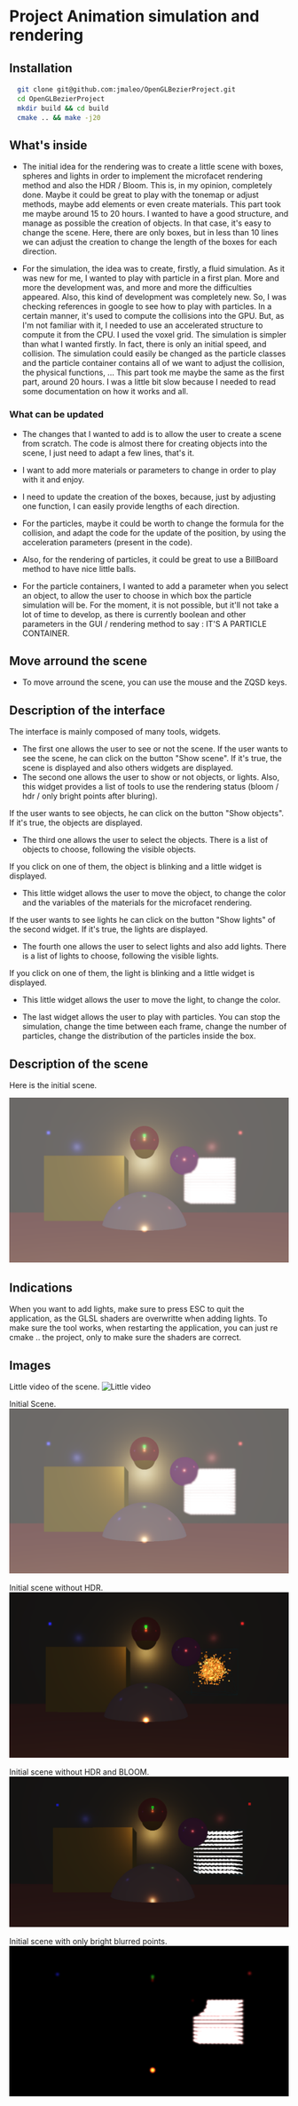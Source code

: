 # Project Animation simulation and rendering

## Installation

```bash
  git clone git@github.com:jmaleo/OpenGLBezierProject.git
  cd OpenGLBezierProject
  mkdir build && cd build
  cmake .. && make -j20
```

## What's inside

* The initial idea for the rendering was to create a little scene with boxes, spheres and lights in order to implement the microfacet rendering method and also the HDR / Bloom.
This is, in my opinion, completely done. Maybe it could be great to play with the tonemap or adjust methods, maybe add elements or even create materials.
This part took me maybe around 15 to 20 hours. I wanted to have a good structure, and manage as possible the creation of objects. In that case, it's easy to change the scene. Here, there are only boxes, but in less than 10 lines we can adjust the creation to change the length of the boxes for each direction. 

* For the simulation, the idea was to create, firstly, a fluid simulation. As it was new for me, I wanted to play with particle in a first plan.
More and more the development was, and more and more the difficulties appeared. Also, this kind of development was completely new. So, I was checking references in google to see how to play with particles. 
In a certain manner, it's used to compute the collisions into the GPU. But, as I'm not familiar with it, I needed to use an accelerated structure to compute it from the CPU. I used the voxel grid. 
The simulation is simpler than what I wanted firstly. In fact, there is only an initial speed, and collision. The simulation could easily be changed as the particle classes and the particle container contains all of we want to adjust the collision, the physical functions, ...
This part took me maybe the same as the first part, around 20 hours. I was a little bit slow because I needed to read some documentation on how it works and all.

### What can be updated

* The changes that I wanted to add is to allow the user to create a scene from scratch. The code is almost there for creating objects into the scene, I just need to adapt a few lines, that's it. 
* I want to add more materials or parameters to change in order to play with it and enjoy. 
* I need to update the creation of the boxes, because, just by adjusting one function, I can easily provide lengths of each direction.

* For the particles, maybe it could be worth to change the formula for the collision, and adapt the code for the update of the position, by using the acceleration parameters (present in the code). 
* Also, for the rendering of particles, it could be great to use a BillBoard method to have nice little balls.

* For the particle containers, I wanted to add a parameter when you select an object, to allow the user to choose in which box the particle simulation will be. For the moment, it is not possible, but it'll not take a lot of time to develop, as there is currently boolean and other parameters in the GUI / rendering method to say : IT'S A PARTICLE CONTAINER. 

## Move arround the scene

* To move arround the scene, you can use the mouse and the ZQSD keys.

## Description of the interface

The interface is mainly composed of many tools, widgets. 

* The first one allows the user to see or not the scene. 
If the user wants to see the scene, he can click on the button "Show scene".
If it's true, the scene is displayed and also others widgets are displayed.
* The second one allows the user to show or not objects, or lights.
Also, this widget provides a list of tools to use the rendering status (bloom / hdr / only bright points after bluring).

If the user wants to see objects, he can click on the button "Show objects".
If it's true, the objects are displayed.
* The third one allows the user to select the objects.
There is a list of objects to choose, following the visible objects.

If you click on one of them, the object is blinking and a little widget is displayed.
* This little widget allows the user to move the object, to change the color and the variables of the materials for the microfacet rendering.

If the user wants to see lights he can click on the button "Show lights" of the second widget.
If it's true, the lights are displayed.
* The fourth one allows the user to select lights and also add lights.
There is a list of lights to choose, following the visible lights.

If you click on one of them, the light is blinking and a little widget is displayed.
* This little widget allows the user to move the light, to change the color.


* The last widget allows the user to play with particles. 
You can stop the simulation, change the time between each frame, change the number of particles, change the distribution of the particles inside the box.

## Description of the scene

Here is the initial scene.

![Initial scene](img/initial_scene.png)

## Indications

When you want to add lights, make sure to press ESC to quit the application, as the GLSL shaders are overwritte when adding lights.
To make sure the tool works, when restarting the application, you can just re cmake .. the project, only to make sure the shaders are correct.


## Images 

Little video of the scene.
![Little video](img/animation_demo.gif)

Initial Scene.
![Initial scene](img/initial_scene.png)

Initial scene without HDR.
![Initial scene wo hdr](img/initial_scene_wo_hdr.png)

Initial scene without HDR and BLOOM.
![Initial scene](img/initial_scene_wo_hdr_bloom.png)

Initial scene with only bright blurred points.
![Initial scene](img/initial_scene_only_bright.png)
